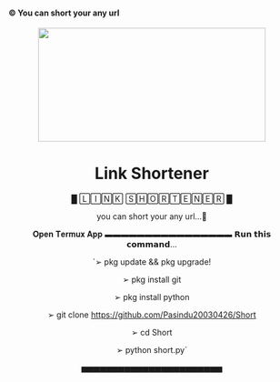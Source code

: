 #### © You can short your any url

<div align="center">
  <img src="https://telegra.ph/file/f4db2438fcfe85d3fcd26.jpg" width="400" height="200">
  <h1>Link Shortener</h1>

█ 🄻🄸🄽🄺 🅂🄷🄾🅁🅃🄴🄽🄴🅁 █

you can short your any url...👊

𝐎𝐩𝐞𝐧 𝐓𝐞𝐫𝐦𝐮𝐱 𝐀𝐩𝐩 
▬▬▬▬▬▬▬▬▬▬▬▬▬▬▬▬ 
𝗥𝘂𝗻 𝘁𝗵𝗶𝘀 𝗰𝗼𝗺𝗺𝗮𝗻𝗱...

 `➢ pkg update && pkg upgrade!

➢ pkg install git

➢ pkg install python

➢ git clone https://github.com/Pasindu20030426/Short

➢ cd Short

➢ python short.py`

▅▅▅▅▅▅▅▅▅▅▅▅▅▅▅▅▅▅▅▅▅▅▅
